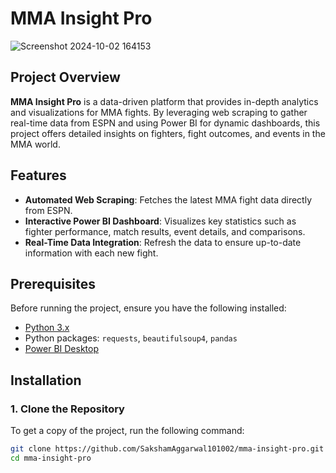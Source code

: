 # MMA Insight Pro
![Screenshot 2024-10-02 164153](https://github.com/user-attachments/assets/6b1172eb-04c6-4bdd-820e-1abb34e1e6af)

## Project Overview
**MMA Insight Pro** is a data-driven platform that provides in-depth analytics and visualizations for MMA fights. By leveraging web scraping to gather real-time data from ESPN and using Power BI for dynamic dashboards, this project offers detailed insights on fighters, fight outcomes, and events in the MMA world.

## Features
- **Automated Web Scraping**: Fetches the latest MMA fight data directly from ESPN.
- **Interactive Power BI Dashboard**: Visualizes key statistics such as fighter performance, match results, event details, and comparisons.
- **Real-Time Data Integration**: Refresh the data to ensure up-to-date information with each new fight.

## Prerequisites
Before running the project, ensure you have the following installed:
- [Python 3.x](https://www.python.org/downloads/)
- Python packages: `requests`, `beautifulsoup4`, `pandas`
- [Power BI Desktop](https://powerbi.microsoft.com/en-us/downloads/)

## Installation

### 1. Clone the Repository
To get a copy of the project, run the following command:
```bash
git clone https://github.com/SakshamAggarwal101002/mma-insight-pro.git
cd mma-insight-pro
